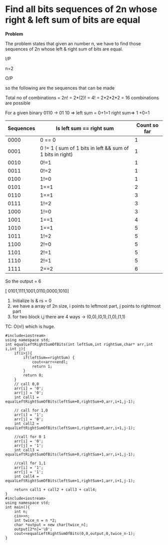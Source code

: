 # Find all bits sequences of 2n whose right & left sum of bits are equal

**Problem**

The problem states that given an number n, we have to find those sequences of 2n whose left & right sum of bits are equal.

I/P

n=2

O/P

&#x20;so the following are the sequences that can be made

Total no of combinations = 2n! = 2\*(2)! = 4! = 2\*2\*2\*2 = 16 combinations are possible

For a given binary 0110 -> 01 10 => left sum = 0+1=1 right sum=> 1 +0=1

| Sequences | Is left sum == right sum                                  | Count so far |
| --------- | --------------------------------------------------------- | ------------ |
| 0000      | 0 == 0                                                    | 1            |
|  0001     | 0 != 1 ( sum of 1 bits in left && sum of 1 bits in right) | 1            |
| 0010      | 0!=1                                                      | 1            |
| 0011      | 0!=2                                                      | 1            |
| 0100      | 1!=0                                                      | 1            |
|  0101     | 1==1                                                      | 2            |
| 0110      | 1==1                                                      | 3            |
| 0111      | 1!=2                                                      | 3            |
|  1000     | 1!=0                                                      | 3            |
|  1001     | 1==1                                                      | 4            |
| 1010      | 1==1                                                      | 5            |
| 1011      | 1!=2                                                      | 5            |
| 1100      | 2!=0                                                      | 5            |
| 1101      | 2!=1                                                      | 5            |
| 1110      | 2!=1                                                      | 5            |
| 1111      | 2==2                                                      | 6            |

So the output = 6

\[ 0101,1111,1001,0110,0000,1010]



1. Initialize ls & rs = 0
2. we have a array of 2n size, i points to leftmost part, j points to rightmost part
3. for two block i,j there are 4 ways -> (0,0),(0,1),(1,0),(1,1)&#x20;

TC: O(n!) which is huge.

```
#include<iostream>
using namespace std;
int equalLeftRightSumOfBits(int leftSum,int rightSum,char* arr,int i,int j){
    if(i>j){
        if(leftSum==rightSum) {
            cout<<arr<<endl;
            return 1;
        }
        return 0;
    }
    // call 0,0
    arr[i] = '0';
    arr[j] = '0';
    int call1 = equalLeftRightSumOfBits(leftSum+0,rightSum+0,arr,i+1,j-1);
    
    // call for 1,0
    arr[i] = '1';
    arr[j] = '0';
    int call2 = equalLeftRightSumOfBits(leftSum+1,rightSum+0,arr,i+1,j-1);

    //call for 0 1
    arr[i] = '0';
    arr[j] = '1';
    int call3 = equalLeftRightSumOfBits(leftSum+0,rightSum+1,arr,i+1,j-1);

    //call for 1,1
    arr[i] = '1';
    arr[j] = '1';
    int call4 = equalLeftRightSumOfBits(leftSum+1,rightSum+1,arr,i+1,j-1);

    return call1 + call2 + call3 + call4;
}
#include<iostream>
using namespace std;
int main(){
    int n;
    cin>>n;
    int twice_n = n *2;
    char *output = new char[twice_n];
    output[2*n]='\0';
    cout<<equalLeftRightSumOfBits(0,0,output,0,twice_n-1);
}
```
